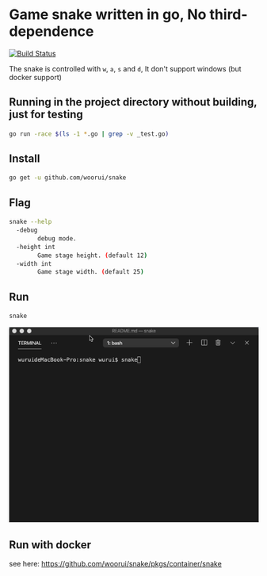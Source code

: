 # Game snake written in go, No third-dependence

[![Build Status](https://cloud.drone.io/api/badges/woorui/snake/status.svg)](https://cloud.drone.io/woorui/snake)

The snake is controlled with `w`, `a`, `s` and `d`, It don't support windows (but docker support)

## Running in the project directory without building, just for testing

```bash
go run -race $(ls -1 *.go | grep -v _test.go)
```

## Install

```bash
go get -u github.com/woorui/snake
```

## Flag

```bash
snake --help
  -debug
        debug mode.
  -height int
        Game stage height. (default 12)
  -width int
        Game stage width. (default 25)
```

## Run

```bash
snake
```

![Show the running result](snake_run.gif)

## Run with docker

see here: https://github.com/woorui/snake/pkgs/container/snake
